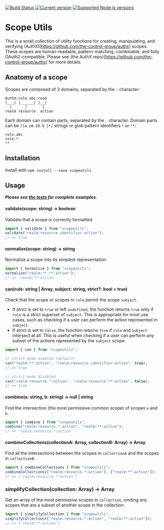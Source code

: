 [![Build Status](https://travis-ci.org/the-control-group/scopeutils.svg?branch=master)](https://travis-ci.org/the-control-group/scopeutils) [![Current version](https://badgen.net/npm/v/scopeutils)](https://www.npmjs.com/package/scopeutils) [![Supported Node.js versions](https://badgen.net/npm/node/scopeutils)](https://github.com/nodejs/Release)

# Scope Utils

This is a small collection of utility functions for creating, manipulating, and verifying (AuthX)[https://github.com/the-control-group/authx] scopes. These scopes are human-readable, pattern-matching, combinable, and fully OAuth2-compatible. Please see (the AuthX repo)[https://github.com/the-control-group/authx] for more details.

## Anatomy of a scope

Scopes are composed of 3 domains, separated by the `:` character:

```
AuthX:role.abc:read
|___| |______| |__|
  |      |       |
realm resource  action

```

Each domain can contain parts, separated by the `.` character. Domain parts can be `/[a-zA-Z0-9_]*/` strings or glob pattern identifiers `*` or `**`:

```
role.abc
role.*
**
```

## Installation

Install with `npm install --save scopeutils`

## Usage

**_Please see [the tests](src/test.mjs) for complete examples._**

#### validate(scope: string) -> boolean

Validate that a scope is correctly formatted.

```js
import { validate } from "scopeutils";
validate("realm:resource.identifier:action");
// => true
```

#### normalize(scope: string) -> string

Normalize a scope into its simplest representation.

```js
import { normalize } from "scopeutils";
normalize("realm:**.**:action");
// => 'realm:**:action'
```

#### can(rule: string | Array<string>, subject: string, strict?: bool = true)

Check that the scope or scopes in `rule` permit the scope `subject`.

- If strict is set to `true` or left `undefined`, the function returns `true` only if `rule` is a strict superset of `subject`. This is appropriate for most use cases, such as checking if a user can perform the action represented in `subject`.
- If strict is set to `false`, the function returns `true` if `rule` and `subject` intersect at all. This is useful when checking if a user can perform any subset of the actions represented by the `subject` scope.

```js
import { can } from "scopeutils";

// strict mode enabled (default)
can("realm:**:action", "realm:resource.identifier:action", true);
// => true

// strict mode disabled
can("realm:resource.*:action", "realm:resource.**:action", false);
// => true
```

#### combine(a: string, b: string) -> null | string

Find the intersection (the most permissive common scope) of scopes `a` and `b`.

```js
import { combine } from "scopeutils";
combine("realm:resource.*:action", "realm:**:action");
// => 'realm:resource.*:action'
```

#### combineCollections(collectionA: Array<string>, collectionB: Array<string>) -> Array<string>

Find all the intersections between the scopes in `collectionA` and the scopes in `collectionB`.

```js
import { combineCollections } from "scopeutils";
combineCollections(["realm:resource.*:action"], ["realm:**:action"]);
// => ['realm:resource.*:action']
```

### simplifyCollection(collection: Array<string>) -> Array<string>

Get an array of the most permissive scopes in `collection`, omiting any scopes that are a subset of another scope in the collection.

```js
import { simplifyCollection } from "scopeutils";
simplifyCollection(["realm:resource.*:action", "realm:**:action"]);
// => ['realm:**:action']
```
